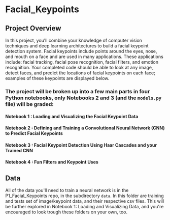 # Facial_Keypoints
## Project Overview

In this project, you’ll combine your knowledge of computer vision techniques and deep learning architectures to build a facial keypoint detection system. Facial keypoints include points around the eyes, nose, and mouth on a face and are used in many applications. These applications include: facial tracking, facial pose recognition, facial filters, and emotion recognition. Your completed code should be able to look at any image, detect faces, and predict the locations of facial keypoints on each face; examples of these keypoints are displayed below.


### The project will be broken up into a few main parts in four Python notebooks, **only Notebooks 2 and 3 (and the `models.py` file) will be graded**:

#### __Notebook 1__ : Loading and Visualizing the Facial Keypoint Data

#### __Notebook 2__ : Defining and Training a Convolutional Neural Network (CNN) to Predict Facial Keypoints

#### __Notebook 3__ : Facial Keypoint Detection Using Haar Cascades and your Trained CNN

#### __Notebook 4__ : Fun Filters and Keypoint Uses


## Data
All of the data you'll need to train a neural network is in the P1_Facial_Keypoints repo, in the subdirectory `data`. In this folder are training and tests set of image/keypoint data, and their respective csv files. This will be further explored in Notebook 1: Loading and Visualizing Data, and you're encouraged to look trough these folders on your own, too.

